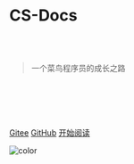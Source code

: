 
# CS-Docs

<br>
<br>

> 一个菜鸟程序员的成长之路

<br>
<br>

<span id="busuanzi_container_site_pv" style='display:none'>
    👀 本站总访问量：<span id="busuanzi_value_site_pv"></span> 次
</span>
<span id="busuanzi_container_site_uv" style='display:none'>
    | 🚴‍♂️ 本站总访客数：<span id="busuanzi_value_site_uv"></span> 人
</span>

<br>
<br>

[Gitee](https://gitee.com/cunyu1943/CS-Docs)
[GitHub](https://github.com/cunyu1943/CS-Docs)
[开始阅读](/README.md)

<!-- 背景色 -->
![color](#fff)
